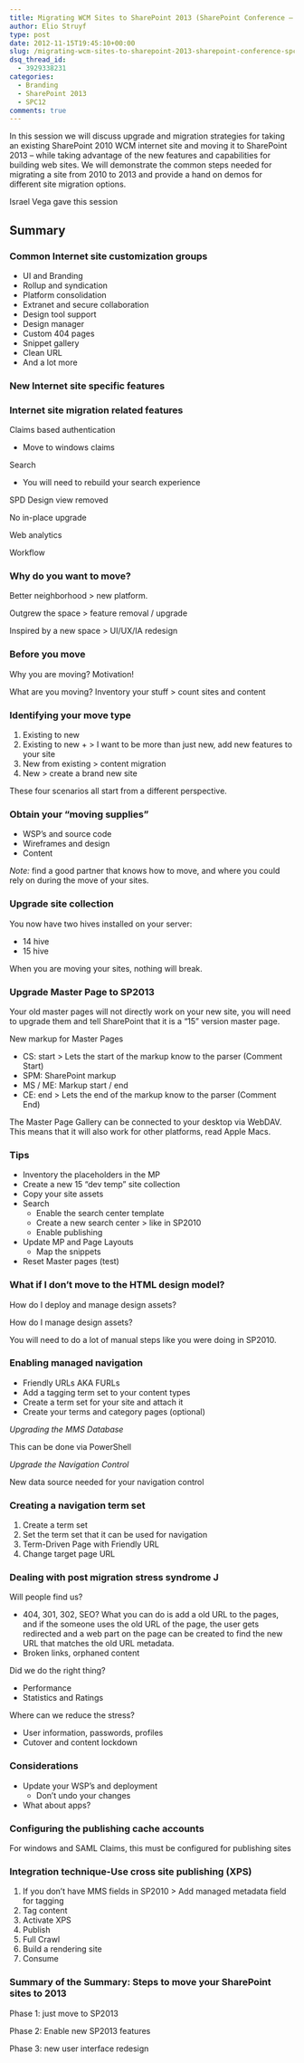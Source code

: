 ```yaml
---
title: Migrating WCM Sites to SharePoint 2013 (SharePoint Conference – SPC12)
author: Elio Struyf
type: post
date: 2012-11-15T19:45:10+00:00
slug: /migrating-wcm-sites-to-sharepoint-2013-sharepoint-conference-spc12/
dsq_thread_id:
  - 3929338231
categories:
  - Branding
  - SharePoint 2013
  - SPC12
comments: true
---
```


In this session we will discuss upgrade and migration strategies for taking an existing SharePoint 2010 WCM internet site and moving it to SharePoint 2013 &#8211; while taking advantage of the new features and capabilities for building web sites. We will demonstrate the common steps needed for migrating a site from 2010 to 2013 and provide a hand on demos for different site migration options.

Israel Vega gave this session

## Summary

### Common Internet site customization groups

  * UI and Branding
  * Rollup and syndication
  * Platform consolidation
  * Extranet and secure collaboration
  * Design tool support
  * Design manager
  * Custom 404 pages
  * Snippet gallery
  * Clean URL
  * And a lot more

### New Internet site specific features

### Internet site migration related features

Claims based authentication

  * Move to windows claims

Search

  * You will need to rebuild your search experience

SPD Design view removed

No in-place upgrade

Web analytics

Workflow

### Why do you want to move?

Better neighborhood > new platform.

Outgrew the space > feature removal / upgrade

Inspired by a new space > UI/UX/IA redesign

### Before you move

Why you are moving? Motivation!

What are you moving? Inventory your stuff > count sites and content

### Identifying your move type

  1. Existing to new
  2. Existing to new + > I want to be more than just new, add new features to your site
  3. New from existing > content migration
  4. New > create a brand new site

These four scenarios all start from a different perspective.

### Obtain your “moving supplies”

  * WSP’s and source code
  * Wireframes and design
  * Content

_Note:_ find a good partner that knows how to move, and where you could rely on during the move of your sites.

### Upgrade site collection

You now have two hives installed on your server:

  * 14 hive
  * 15 hive

When you are moving your sites, nothing will break.

### Upgrade Master Page to SP2013

Your old master pages will not directly work on your new site, you will need to upgrade them and tell SharePoint that it is a “15” version master page.

New markup for Master Pages

  * CS: start > Lets the start of the markup know to the parser (Comment Start)
  * SPM: SharePoint markup
  * MS / ME: Markup start / end
  * CE: end > Lets the end of the markup know to the parser (Comment End)

The Master Page Gallery can be connected to your desktop via WebDAV. This means that it will also work for other platforms, read Apple Macs.

### Tips

  * Inventory the placeholders in the MP
  * Create a new 15 “dev temp” site collection
  * Copy your site assets
  * Search 
      * Enable the search center template
      * Create a new search center > like in SP2010
      * Enable publishing
  * Update MP and Page Layouts 
      * Map the snippets
  * Reset Master pages (test)

### What if I don’t move to the HTML design model?

How do I deploy and manage design assets?

How do I manage design assets?

You will need to do a lot of manual steps like you were doing in SP2010.

### Enabling managed navigation

  * Friendly URLs AKA FURLs
  * Add a tagging term set to your content types
  * Create a term set for your site and attach it
  * Create your terms and category pages (optional)

_Upgrading the MMS Database_

This can be done via PowerShell

_Upgrade the Navigation Control_

New data source needed for your navigation control

### Creating a navigation term set

  1. Create a term set
  2. Set the term set that it can be used for navigation
  3. Term-Driven Page with Friendly URL
  4. Change target page URL

### Dealing with post migration stress syndrome J

Will people find us?

  * 404, 301, 302, SEO? What you can do is add a old URL to the pages, and if the someone uses the old URL of the page, the user gets redirected and a web part on the page can be created to find the new URL that matches the old URL metadata.
  * Broken links, orphaned content

Did we do the right thing?

  * Performance
  * Statistics and Ratings

Where can we reduce the stress?

  * User information, passwords, profiles
  * Cutover and content lockdown

### Considerations

  * Update your WSP’s and deployment 
      * Don’t undo your changes
  * What about apps?

### Configuring the publishing cache accounts

For windows and SAML Claims, this must be configured for publishing sites

### Integration technique-Use cross site publishing (XPS)

  1. If you don’t have MMS fields in SP2010 > Add managed metadata field for tagging
  2. Tag content
  3. Activate XPS
  4. Publish
  5. Full Crawl
  6. Build a rendering site
  7. Consume

### Summary of the Summary: Steps to move your SharePoint sites to 2013

Phase 1: just move to SP2013

Phase 2: Enable new SP2013 features

Phase 3: new user interface redesign